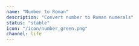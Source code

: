 ```yaml
---
name: "Number to Roman"
description: "Convert number to Roman numerals"
status: "stable"
icon: "/icon/number_green.png"
channel: life
---
```

